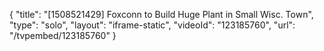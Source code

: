{
    "title": "[1508521429] Foxconn to Build Huge Plant in Small Wisc. Town",
    "type": "solo",
    "layout": "iframe-static",
    "videoId": "123185760",
    "url": "\/tvpembed\/123185760"
}